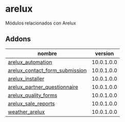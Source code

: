 arelux
=========
Módulos relacionados con Arelux


Addons
----------------
nombre | version
--- | ---
[arelux_automation](arelux_automation/) | 10.0.1.0.0
[arelux_contact_form_submission](arelux_contact_form_submission/) | 10.0.1.0.0
[arelux_installer](arelux_installer/) | 10.0.1.0.0
[arelux_partner_questionnaire](arelux_partner_questionnaire/) | 10.0.1.0.0
[arelux_quality_forms](arelux_quality_forms/) | 10.0.1.0.0
[arelux_sale_reports](arelux_sale_reports/) | 10.0.1.0.0
[weather_arelux](weather_arelux/) | 10.0.1.0.0
